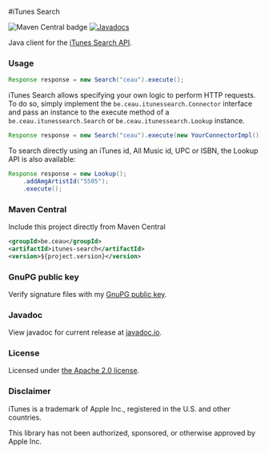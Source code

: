 #iTunes Search

![Maven Central badge](https://maven-badges.herokuapp.com/maven-central/be.ceau/itunes-search/badge.svg) [![Javadocs](https://javadoc.io/badge/be.ceau/itunes-search.svg)](https://javadoc.io/doc/be.ceau/itunes-search)

Java client for the [iTunes Search API](https://affiliate.itunes.apple.com/resources/documentation/itunes-store-web-service-search-api/).


### Usage

```Java
Response response = new Search("ceau").execute();
```

iTunes Search allows specifying your own logic to perform HTTP requests. To do so, simply implement the `be.ceau.itunessearch.Connector` interface and pass an instance to the execute method of a `be.ceau.itunessearch.Search` or `be.ceau.itunessearch.Lookup` instance.

```Java
Response response = new Search("ceau").execute(new YourConnectorImpl());
```

To search directly using an iTunes id, All Music id, UPC or ISBN, the Lookup API is also available:

```Java
Response response = new Lookup();
	.addAmgArtistId("5505");
	.execute();
```

### Maven Central
Include this project directly from Maven Central
```XML
<groupId>be.ceau</groupId>
<artifactId>itunes-search</artifactId>
<version>${project.version}</version>
```

### GnuPG public key
Verify signature files with my [GnuPG public key](https://www.ceau.be/pubkey.gpg).

### Javadoc
View javadoc for current release at [javadoc.io](https://javadoc.io/doc/be.ceau/itunes-search).

### License
Licensed under [the Apache 2.0 license](http://www.apache.org/licenses/LICENSE-2.0.txt).

### Disclaimer
iTunes is a trademark of Apple Inc., registered in the U.S. and other countries.

This library has not been authorized, sponsored, or otherwise approved by Apple Inc.